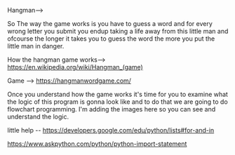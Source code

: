 Hangman-->

So The way the game works is you have to guess a word and for every wrong letter you submit you endup 
taking a life away from this little man and ofcourse the longer it takes you to guess the word the more you put the little man in danger.


How the hangman game works--> https://en.wikipedia.org/wiki/Hangman_(game)

Game --> https://hangmanwordgame.com/


Once you understand how the game works it's time for you to examine what the logic of this program is gonna look like and to do that we are going to do flowchart programming.
I'm adding the images here so you can see and understand the logic.

little help -- https://developers.google.com/edu/python/lists#for-and-in

https://www.askpython.com/python/python-import-statement
